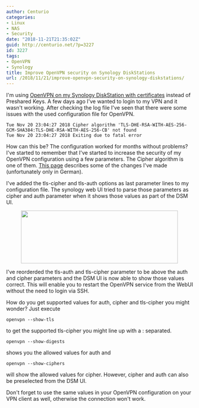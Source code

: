 ```yaml
---
author: Centurio
categories:
- Linux
- NAS
- Security
date: "2018-11-21T21:35:02Z"
guid: http://centurio.net/?p=3227
id: 3227
tags:
- OpenVPN
- Synology
title: Improve OpenVPN security on Synology DiskStations
url: /2018/11/21/improve-openvpn-security-on-synology-diskstations/
---
```

I'm using [OpenVPN on my Synology DiskStation with certificates](http://centurio.net/2014/12/23/how-to-use-client-certificates-with-synology-vpn-server-and-openvpn/) instead of Preshared Keys. A few days ago I've wanted to login to my VPN and it wasn't working. After checking the log file I've seen that there were some issues with the used configuration file for OpenVPN.

```
Tue Nov 20 23:04:27 2018 Cipher algorithm 'TLS-DHE-RSA-WITH-AES-256-GCM-SHA384:TLS-DHE-RSA-WITH-AES-256-CB' not found
Tue Nov 20 23:04:27 2018 Exiting due to fatal error
```

How can this be? The configuration worked for months without problems? I've started to remember that I've started to increase the security of my OpenVPN configuration using a few parameters. The Cipher algorithm is one of them. [This page](https://stastka.ch/knowledge-base/OpenVPN-auf-einem-Synology-NAS-haerten/story/0f53abf5) describes some of the changes I've made (unfortunately only in German).

I've added the tls-cipher and tls-auth options as last parameter lines to my configuration file. The synology web UI tried to parse those parameters as cipher and auth parameter when it shows those values as part of the DSM UI.<figure class="wp-block-image">

<img loading="lazy" width="422" height="142" src="http://centurio.net/wp-content/uploads/2018/11/openvpn-dsm-settings.png" alt="" class="wp-image-3228" srcset="https://centurio.net/wp-content/uploads/2018/11/openvpn-dsm-settings.png 422w, https://centurio.net/wp-content/uploads/2018/11/openvpn-dsm-settings-300x101.png 300w" sizes="(max-width: 422px) 100vw, 422px" /> </figure> 

I've reorderded the tls-auth and tls-cipher parameter to be above the auth and cipher parameters and the DSM UI is now able to show those values correct. This will enable you to restart the OpenVPN service from the WebUI without the need to login via SSH.

How do you get supported values for auth, cipher and tls-cipher you might wonder? Just execute

```
openvpn --show-tls
```

to get the supported tls-cipher you might line up with a : separated.

```
openvpn --show-digests
```

shows you the allowed values for auth and

```
openvpn --show-ciphers
```

will show the allowed values for cipher. However, cipher and auth can also be preselected from the DSM UI.

Don't forget to use the same values in your OpenVPN configuration on your VPN client as well, otherwise the connection won't work.